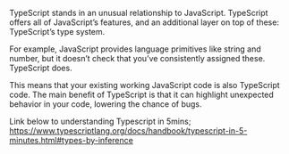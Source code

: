 TypeScript stands in an unusual relationship to JavaScript. TypeScript offers all of JavaScript’s features, and an additional layer on top of these: TypeScript’s type system.

For example, JavaScript provides language primitives like string and number, but it doesn’t check that you’ve consistently assigned these. TypeScript does.

This means that your existing working JavaScript code is also TypeScript code. The main benefit of TypeScript is that it can highlight unexpected behavior in your code, lowering the chance of bugs.

Link below to understanding Typescript in 5mins;
https://www.typescriptlang.org/docs/handbook/typescript-in-5-minutes.html#types-by-inference
